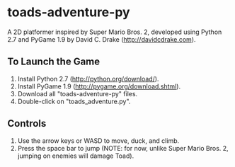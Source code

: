 toads-adventure-py
==================

A 2D platformer inspired by Super Mario Bros. 2, developed using Python 2.7 and
PyGame 1.9 by David C. Drake (http://davidcdrake.com).

To Launch the Game
------------------
1. Install Python 2.7 (http://python.org/download/).
2. Install PyGame 1.9 (http://pygame.org/download.shtml).
3. Download all "toads-adventure-py" files.
4. Double-click on "toads_adventure.py".

Controls
--------
1. Use the arrow keys or WASD to move, duck, and climb.
2. Press the space bar to jump (NOTE: for now, unlike Super Mario Bros. 2,
   jumping on enemies will damage Toad).
